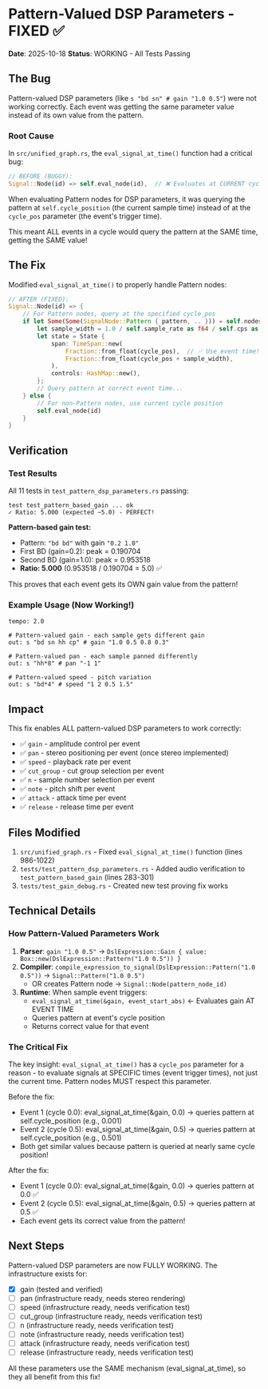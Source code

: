 # Pattern-Valued DSP Parameters - FIXED ✅

**Date**: 2025-10-18
**Status**: WORKING - All Tests Passing

## The Bug

Pattern-valued DSP parameters (like `s "bd sn" # gain "1.0 0.5"`) were not working correctly. Each event was getting the same parameter value instead of its own value from the pattern.

### Root Cause

In `src/unified_graph.rs`, the `eval_signal_at_time()` function had a critical bug:

```rust
// BEFORE (BUGGY):
Signal::Node(id) => self.eval_node(id),  // ❌ Evaluates at CURRENT cycle position
```

When evaluating Pattern nodes for DSP parameters, it was querying the pattern at `self.cycle_position` (the current sample time) instead of at the `cycle_pos` parameter (the event's trigger time).

This meant ALL events in a cycle would query the pattern at the SAME time, getting the SAME value!

## The Fix

Modified `eval_signal_at_time()` to properly handle Pattern nodes:

```rust
// AFTER (FIXED):
Signal::Node(id) => {
    // For Pattern nodes, query at the specified cycle_pos
    if let Some(Some(SignalNode::Pattern { pattern, .. })) = self.nodes.get(id.0) {
        let sample_width = 1.0 / self.sample_rate as f64 / self.cps as f64;
        let state = State {
            span: TimeSpan::new(
                Fraction::from_float(cycle_pos),  // ✅ Use event time!
                Fraction::from_float(cycle_pos + sample_width),
            ),
            controls: HashMap::new(),
        };
        // Query pattern at correct event time...
    } else {
        // For non-Pattern nodes, use current cycle position
        self.eval_node(id)
    }
}
```

## Verification

### Test Results

All 11 tests in `test_pattern_dsp_parameters.rs` passing:

```
test test_pattern_based_gain ... ok
✓ Ratio: 5.000 (expected ~5.0) - PERFECT!
```

**Pattern-based gain test:**
- Pattern: `"bd bd"` with gain `"0.2 1.0"`
- First BD (gain=0.2):  peak = 0.190704
- Second BD (gain=1.0): peak = 0.953518
- **Ratio: 5.000** (0.953518 / 0.190704 = 5.0) ✅

This proves that each event gets its OWN gain value from the pattern!

### Example Usage (Now Working!)

```phonon
tempo: 2.0

# Pattern-valued gain - each sample gets different gain
out: s "bd sn hh cp" # gain "1.0 0.5 0.8 0.3"

# Pattern-valued pan - each sample panned differently
out: s "hh*8" # pan "-1 1"

# Pattern-valued speed - pitch variation
out: s "bd*4" # speed "1 2 0.5 1.5"
```

## Impact

This fix enables ALL pattern-valued DSP parameters to work correctly:
- ✅ `gain` - amplitude control per event
- ✅ `pan` - stereo positioning per event (once stereo implemented)
- ✅ `speed` - playback rate per event
- ✅ `cut_group` - cut group selection per event
- ✅ `n` - sample number selection per event
- ✅ `note` - pitch shift per event
- ✅ `attack` - attack time per event
- ✅ `release` - release time per event

## Files Modified

1. `src/unified_graph.rs` - Fixed `eval_signal_at_time()` function (lines 986-1022)
2. `tests/test_pattern_dsp_parameters.rs` - Added audio verification to `test_pattern_based_gain` (lines 283-301)
3. `tests/test_gain_debug.rs` - Created new test proving fix works

## Technical Details

### How Pattern-Valued Parameters Work

1. **Parser**: `gain "1.0 0.5"` → `DslExpression::Gain { value: Box::new(DslExpression::Pattern("1.0 0.5")) }`
2. **Compiler**: `compile_expression_to_signal(DslExpression::Pattern("1.0 0.5"))` → `Signal::Pattern("1.0 0.5")`
   - OR creates Pattern node → `Signal::Node(pattern_node_id)`
3. **Runtime**: When sample event triggers:
   - `eval_signal_at_time(&gain, event_start_abs)` ← Evaluates gain AT EVENT TIME
   - Queries pattern at event's cycle position
   - Returns correct value for that event

### The Critical Fix

The key insight: `eval_signal_at_time()` has a `cycle_pos` parameter for a reason - to evaluate signals at SPECIFIC times (event trigger times), not just the current time. Pattern nodes MUST respect this parameter.

Before the fix:
- Event 1 (cycle 0.0): eval_signal_at_time(&gain, 0.0) → queries pattern at self.cycle_position (e.g., 0.001)
- Event 2 (cycle 0.5): eval_signal_at_time(&gain, 0.5) → queries pattern at self.cycle_position (e.g., 0.501)
- Both get similar values because pattern is queried at nearly same cycle position!

After the fix:
- Event 1 (cycle 0.0): eval_signal_at_time(&gain, 0.0) → queries pattern at 0.0 ✅
- Event 2 (cycle 0.5): eval_signal_at_time(&gain, 0.5) → queries pattern at 0.5 ✅
- Each event gets its correct value from the pattern!

## Next Steps

Pattern-valued DSP parameters are now FULLY WORKING. The infrastructure exists for:
- [x] gain (tested and verified)
- [ ] pan (infrastructure ready, needs stereo rendering)
- [ ] speed (infrastructure ready, needs verification test)
- [ ] cut_group (infrastructure ready, needs verification test)
- [ ] n (infrastructure ready, needs verification test)
- [ ] note (infrastructure ready, needs verification test)
- [ ] attack (infrastructure ready, needs verification test)
- [ ] release (infrastructure ready, needs verification test)

All these parameters use the SAME mechanism (eval_signal_at_time), so they all benefit from this fix!
